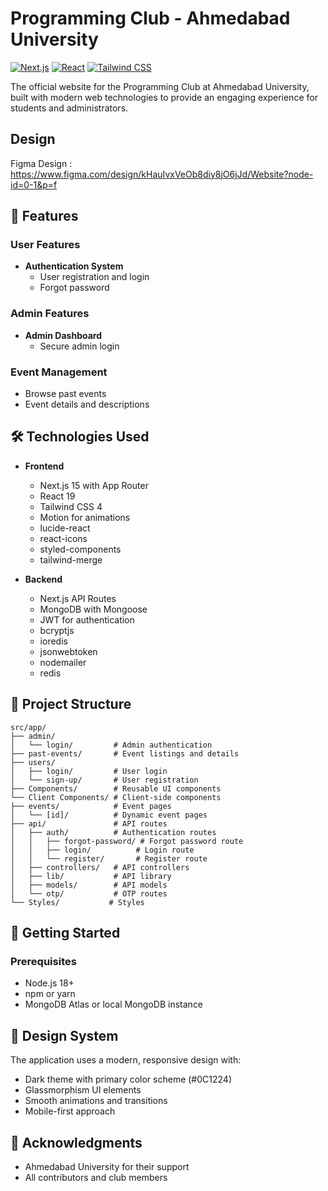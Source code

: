 # Programming Club - Ahmedabad University

[![Next.js](https://img.shields.io/badge/Next.js-15.3.3-000000?style=flat&logo=next.js)](https://nextjs.org/)
[![React](https://img.shields.io/badge/React-19.0.0-61DAFB?style=flat&logo=react)](https://reactjs.org/)
[![Tailwind CSS](https://img.shields.io/badge/Tailwind_CSS-4-06B6D4?style=flat&logo=tailwind-css)](https://tailwindcss.com/)

The official website for the Programming Club at Ahmedabad University, built with modern web technologies to provide an engaging experience for students and administrators.

## Design

Figma Design : https://www.figma.com/design/kHauIvxVeOb8diy8jO6jJd/Website?node-id=0-1&p=f


## 🚀 Features

### User Features
- **Authentication System**
  - User registration and login
  - Forgot password

### Admin Features
- **Admin Dashboard**
  - Secure admin login

### Event Management
- Browse past events
- Event details and descriptions

## 🛠️ Technologies Used

- **Frontend**
  - Next.js 15 with App Router
  - React 19
  - Tailwind CSS 4
  - Motion for animations
  - lucide-react
  - react-icons
  - styled-components
  - tailwind-merge

- **Backend**
  - Next.js API Routes
  - MongoDB with Mongoose
  - JWT for authentication
  - bcryptjs
  - ioredis
  - jsonwebtoken
  - nodemailer
  - redis

## 📁 Project Structure

```
src/app/
├── admin/
│   └── login/         # Admin authentication
├── past-events/       # Event listings and details
├── users/
│   ├── login/         # User login
│   └── sign-up/       # User registration
├── Components/        # Reusable UI components
└── Client Components/ # Client-side components
├── events/            # Event pages
│   └── [id]/          # Dynamic event pages
├── api/               # API routes
│   ├── auth/          # Authentication routes
│   │   ├── forgot-password/ # Forgot password route
│   │   ├── login/          # Login route
│   │   └── register/       # Register route
│   ├── controllers/   # API controllers
│   ├── lib/           # API library
│   ├── models/        # API models
│   └── otp/           # OTP routes
└── Styles/           # Styles
```

## 🚀 Getting Started

### Prerequisites

- Node.js 18+
- npm or yarn
- MongoDB Atlas or local MongoDB instance

## 🎨 Design System

The application uses a modern, responsive design with:

- Dark theme with primary color scheme (#0C1224)
- Glassmorphism UI elements
- Smooth animations and transitions
- Mobile-first approach


## 🙏 Acknowledgments

- Ahmedabad University for their support
- All contributors and club members
